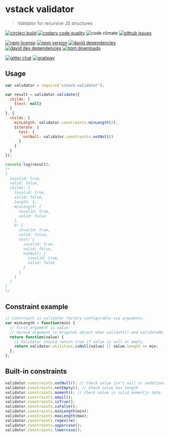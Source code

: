 # vstack validator

> Validator for recursive JS structures

[![circleci build](http://img.shields.io/badge/build-passed-brightgreen.svg)](https://circleci.com/gh/vslinko-vstack/vstack-validator/tree/master)
[![codacy code quality](https://img.shields.io/codacy/3a0e8e4d759547dea776e5952dc7abb3.svg)](https://www.codacy.com/public/vslinko/vstack-validator/dashboard)
![code climate](https://img.shields.io/codeclimate/github/vslinko-vstack/vstack-validator.svg)
[![github issues](https://img.shields.io/github/issues/vslinko-vstack/vstack-validator.svg)](https://github.com/vslinko-vstack/vstack-validator/issues)

[![npm license](https://img.shields.io/npm/l/vstack-validator.svg)](LICENSE)
[![npm version](https://img.shields.io/npm/v/vstack-validator.svg)](https://www.npmjs.org/package/vstack-validator)
[![david dependencies](https://img.shields.io/david/vslinko-vstack/vstack-validator.svg)](https://www.npmjs.org/package/vstack-validator)
[![david dev dependencies](https://img.shields.io/david/dev/vslinko-vstack/vstack-validator.svg)](https://www.npmjs.org/package/vstack-validator)
[![npm downloads](https://img.shields.io/npm/dm/vstack-validator.svg)](https://www.npmjs.org/package/vstack-validator)

[![gitter chat](http://img.shields.io/badge/gitter%20chat-vslinko--vstack-brightgreen.svg)](https://gitter.im/vslinko-vstack?utm_source=share-link&utm_medium=link&utm_campaign=share-link)
[![gratipay](https://img.shields.io/gratipay/vslinko.svg)](https://gratipay.com/vslinko/)

## Usage

```js
var validator = require('vstack-validator');

var result = validator.validate({
  childs: [
    {test: null}
  ]
}, {
  childs: {
    minLength: validator.constraints.minLength(2),
    $iterate: {
      test: {
        notNull: validator.constraints.notNull()
      }
    }
  }
});

console.log(result);
/*
{
  invalid: true,
  valid: false,
  childs: {
    invalid: true,
    valid: false,
    length: 1,
    minLength: {
      invalid: true,
      valid: false
    },
    0: {
      invalid: true,
      valid: false,
      test: {
        invalid: true,
        valid: false,
        notNull: {
          invalid: true,
          valid: false
        }
      }
    }
  }
}
*/
```

## Constraint example

```js
// Constraint is validator factory configurable via arguments.
var minLength = function(min) {
  // First argument is value.
  // Second argument is original object when validate() and validateObject() are used.
  return function(value) {
    // Validator should return true if value is null or empty.
    return validator.utilities.isNull(value) || value.length >= min;
  };
};
```

## Built-in constraints

```js
validator.constraints.notNull(); // Check value isn't null or undefined
validator.constraints.notEmpty(); // Check value has length
validator.constraints.moment(); // Check value is valid momentjs date
validator.constraints.email();
validator.constraints.isTrue();
validator.constraints.isFalse();
validator.constraints.minLength(min);
validator.constraints.maxLength(max);
validator.constraints.regex(re);
validator.constraints.uppercase();
validator.constraints.lowercase();
```
